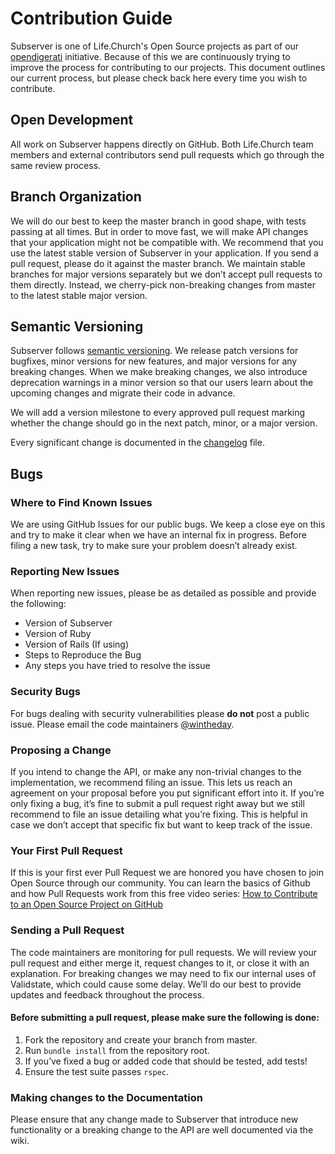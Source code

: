 # Contribution Guide

Subserver is one of Life.Church's Open Source projects as part of our [opendigerati](https://www.opendigerati.com/) initiative. 
Because of this we are continuously trying to improve the process for contributing to our projects. 
This document outlines our current process, but please check back here every time you wish to contribute. 

## Open Development
All work on Subserver happens directly on GitHub. Both Life.Church team members and external contributors send pull requests which go through the same review process.

## Branch Organization
We will do our best to keep the master branch in good shape, with tests passing at all times. But in order to move fast, we will make API changes that your application might not be compatible with. We recommend that you use the latest stable version of Subserver in your application.
If you send a pull request, please do it against the master branch. We maintain stable branches for major versions separately but we don’t accept pull requests to them directly. Instead, we cherry-pick non-breaking changes from master to the latest stable major version.

## Semantic Versioning
Subserver follows [semantic versioning](http://semver.org/). We release patch versions for bugfixes, minor versions for new features, and major versions for any breaking changes. When we make breaking changes, we also introduce deprecation warnings in a minor version so that our users learn about the upcoming changes and migrate their code in advance.

We will add a version milestone to every approved pull request marking whether the change should go in the next patch, minor, or a major version. 

Every significant change is documented in the [changelog](./CHANGELOG.md) file.

## Bugs
### Where to Find Known Issues
We are using GitHub Issues for our public bugs. We keep a close eye on this and try to make it clear when we have an internal fix in progress. Before filing a new task, try to make sure your problem doesn’t already exist.

### Reporting New Issues
When reporting new issues, please be as detailed as possible and provide the following:
* Version of Subserver
* Version of Ruby
* Version of Rails (If using)
* Steps to Reproduce the Bug
* Any steps you have tried to resolve the issue

### Security Bugs
For bugs dealing with security vulnerabilities please **do not** post a public issue. Please email the code maintainers [@wintheday](https://github.com/wintheday).

### Proposing a Change
If you intend to change the API, or make any non-trivial changes to the implementation, we recommend filing an issue. This lets us reach an agreement on your proposal before you put significant effort into it.
If you’re only fixing a bug, it’s fine to submit a pull request right away but we still recommend to file an issue detailing what you’re fixing. This is helpful in case we don’t accept that specific fix but want to keep track of the issue.

### Your First Pull Request
If this is your first ever Pull Request we are honored you have chosen to join Open Source through our community. You can learn the basics of Github and how Pull Requests work from this free video series:
[How to Contribute to an Open Source Project on GitHub](https://egghead.io/series/how-to-contribute-to-an-open-source-project-on-github)

### Sending a Pull Request
The code maintainers are monitoring for pull requests. We will review your pull request and either merge it, request changes to it, or close it with an explanation. For breaking changes we may need to fix our internal uses of Validstate, which could cause some delay. We’ll do our best to provide updates and feedback throughout the process.

#### Before submitting a pull request, please make sure the following is done:
1. Fork the repository and create your branch from master.
2. Run `bundle install` from the repository root.
3. If you’ve fixed a bug or added code that should be tested, add tests!
4. Ensure the test suite passes `rspec`. 

### Making changes to the Documentation 
Please ensure that any change made to Subserver that introduce new functionality or a breaking change to the API are well documented via the wiki. 